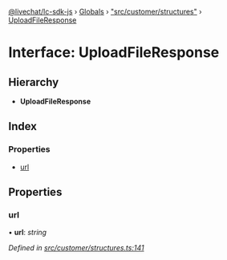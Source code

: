 [@livechat/lc-sdk-js](../README.md) › [Globals](../globals.md) › ["src/customer/structures"](../modules/_src_customer_structures_.md) › [UploadFileResponse](_src_customer_structures_.uploadfileresponse.md)

# Interface: UploadFileResponse

## Hierarchy

* **UploadFileResponse**

## Index

### Properties

* [url](_src_customer_structures_.uploadfileresponse.md#url)

## Properties

###  url

• **url**: *string*

*Defined in [src/customer/structures.ts:141](https://github.com/livechat/lc-sdk-js/blob/e25bbbb/src/customer/structures.ts#L141)*

